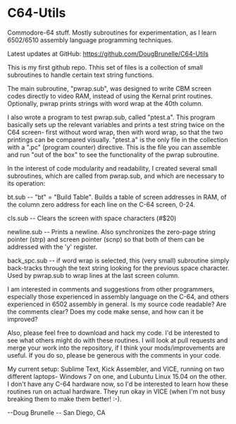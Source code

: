 # C64-Utils
Commodore-64 stuff.  Mostly subroutines for experimentation, as I learn 6502/6510 assembly language programming techniques.

Latest updates at GitHub: https://github.com/DougBrunelle/C64-Utils

This is my first github repo. Thhis set of files is a collection of small subroutines to handle certain text string functions. 

The main subroutine, "pwrap.sub", was designed to write CBM screen codes directly to video RAM, instead of using the Kernal print routines. Optionally, pwrap prints strings with word wrap at the 40th column. 

I also wrote a program to test pwrap.sub, called "ptest.a".  This program basically sets up the relevant variables and prints a test string twice on the C64 screen- first without word wrap, then with word wrap, so that the two printings can be compared visually. "ptest.a" is the only file in the collection with a ".pc" (program counter) directive. This is the file you can assemble and run "out of the box" to see the functionality of the pwrap subroutine.  

In the interest of code modularity and readability, I created several small subroutines, which are called from pwrap.sub, and which are necessary to its operation:

bt.sub -- "bt" = "Build Table". Builds a table of screen addresses in RAM, of the column zero address for each line on the C-64 screen, 0-24.

cls.sub -- Clears the screen with space characters (#$20)

newline.sub -- Prints a newline. Also synchronizes the zero-page string pointer (strp) and screen pointer (scnp) so that both of them can be addressed with the 'y' register.

back_spc.sub -- if word wrap is selected, this (very small) subroutine simply back-tracks through the text string looking for the previous space character. Used by pwrap.sub to wrap lines at the last screen column. 

I am interested in comments and suggestions from other programmers, especially those experienced in assembly language on the C-64, and others experienced in 6502 assembly in general. Is my source code readable?  Are the comments clear? Does my code make sense, and how can it be improved?  

Also, please feel free to download and hack my code.  I'd be interested to see what others might do with these routines. I will look at pull requests and merge your work into the repository, if I think your mods/improvements are useful. If you do so, please be generous with the comments in your code.

My current setup:  Sublime Text, Kick Assembler, and VICE, running on two different laptops- Windows 7 on one, and Lubuntu Linux 15.04 on the other. I don't have any C-64 hardware now, so I'd be interested to learn how these routines run on actual hardware.  They run okay in VICE (when I'm not busy breaking them to make them better! :-).  

--Doug Brunelle -- 
San Diego, CA
